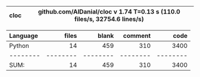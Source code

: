 cloc|github.com/AlDanial/cloc v 1.74  T=0.13 s (110.0 files/s, 32754.6 lines/s)
--- | ---

Language|files|blank|comment|code
:-------|-------:|-------:|-------:|-------:
Python|14|459|310|3400
--------|--------|--------|--------|--------
SUM:|14|459|310|3400
